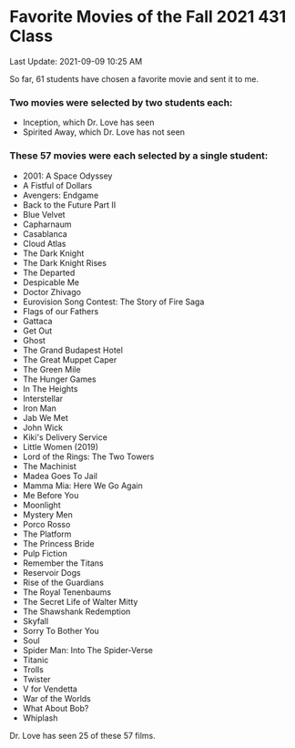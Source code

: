 # Favorite Movies of the Fall 2021 431 Class

Last Update: 2021-09-09 10:25 AM

So far, 61 students have chosen a favorite movie and sent it to me. 

### Two movies were selected by two students each:

- Inception, which Dr. Love has seen
- Spirited Away, which Dr. Love has not seen

### These 57 movies were each selected by a single student:

- 2001: A Space Odyssey
- A Fistful of Dollars
- Avengers: Endgame
- Back to the Future Part II
- Blue Velvet
- Capharnaum
- Casablanca
- Cloud Atlas
- The Dark Knight
- The Dark Knight Rises
- The Departed
- Despicable Me
- Doctor Zhivago
- Eurovision Song Contest: The Story of Fire Saga
- Flags of our Fathers
- Gattaca
- Get Out
- Ghost
- The Grand Budapest Hotel
- The Great Muppet Caper
- The Green Mile
- The Hunger Games
- In The Heights
- Interstellar
- Iron Man
- Jab We Met
- John Wick
- Kiki's Delivery Service
- Little Women (2019)
- Lord of the Rings: The Two Towers
- The Machinist
- Madea Goes To Jail
- Mamma Mia: Here We Go Again
- Me Before You
- Moonlight
- Mystery Men
- Porco Rosso
- The Platform
- The Princess Bride
- Pulp Fiction
- Remember the Titans
- Reservoir Dogs
- Rise of the Guardians
- The Royal Tenenbaums
- The Secret Life of Walter Mitty
- The Shawshank Redemption
- Skyfall
- Sorry To Bother You
- Soul
- Spider Man: Into The Spider-Verse
- Titanic
- Trolls
- Twister
- V for Vendetta
- War of the Worlds
- What About Bob?
- Whiplash

Dr. Love has seen 25 of these 57 films.

